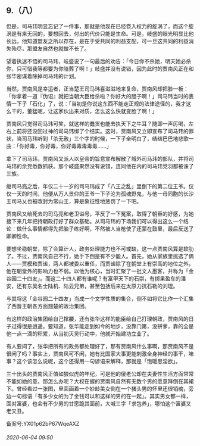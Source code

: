 ## 9.（八）
但是，司马玮明显忘记了一件事，那就是他现在已经卷入权力的旋涡了，而这个旋涡是有来无回的，要想回去，付出的代价只能是生命。可是，岐盛的眼光明显比他长远，他知道盟友之所以存在，是在于受共同的利益支配，可一旦这共同的利益消失殆尽，那盟友自然也就做不长了。



望着执迷不悟的司马玮，岐盛说了一句最后的劝告：「今日你不杀她，明天她必杀你，只可惜我等都要为你陪葬了啊！」岐盛并没有说错，因为此时的贾南风正在和张华密谋着除掉司马玮的计划。



当然，贾南风是幸运者，正当楚王司马玮喜滋滋地来复命，贾南风却把脸一板：「你拿着一道『伪诏』就把当朝大臣给杀啦？你好大的胆子啊！」司马玮当时的表情一下子「石化」了，说：「当初是你说这东西不能走正规的法律途径的，我才这么干的，董猛呢，让这家伙出来对质，怎么这么快就变脸了啊！」



贾南风只觉得司马玮可笑，就这样的蠢货也能去执天下之牛耳？随即一声厉喝，左右上前将还没回过神的司马玮绑了个结实。这时，贾南风又立即宣布了司马玮的罪状，当司马玮听到「杀无赦」三个字的时候，一下子全明白了，结结巴巴地悲歌一曲：「你好毒，你好毒，你好毒毒毒毒毒……」



拿下了司马玮，贾南风又派人以皇帝的旨意宣布解散了城外司马玮的部队，并将司马玮的余党悉数抓获。那个岐盛果然没有说错，连同他在内的司马玮党羽都被诛了三族。



继司马亮之后，年仅二十一岁的司马玮成了「八王之乱」里倒下的第二位王爷。仅仅一天的时间，他便从万人景仰的王爷一下子沦为孤魂野鬼，与他一母同胞的长沙王司马乂也被改封为常山王，算是象征性地惩罚了一下吧。



贾南风又给死去的司马亮和老卫谥号，平反了一下冤案，取得了朝臣的好感，为她接下来几年把持朝政打好了群众基础。从司马玮的下场我们可以得出这么一个结论：做什么事情都得先把脑子练好啊，不然被人当枪使了还蒙在鼓里，最后反送了卿卿性命。



要想坐稳朝堂，除了会算计人，政务处理能力也不可或缺，这一点贾南风算是软肋了。不过，贾南风自己不行，她手下倒是有不少能人。首先，她从家族里挑选了俩人——贾模和贾谧，两人都被委以重任，而贾谧除了在朝堂上有崇高的地位之外，他在朝堂外的影响力也不弱。以他为核心，当时汇聚了一批文人墨客，并称为「金谷园二十四友」。而这二十四人都有谁呢？有富甲天下的石崇，有掷果盈车的潘安，还有东吴名士陆机、陆云兄弟，甚至包括后来在太原力抗石勒的刘琨。



与其将这「金谷园二十四友」当成一个文学性质的集合，倒不如将它比作一个汇集了西晋王朝各方面翘楚的政治集团。



有这样的政治集团给自己撑腰，还有张华这样的能臣给自己打理朝政，贾南风的日子过得很是逍遥。要知道，张华能走到如今的地步，没靠门第，没拼爹，靠的全是他一点一滴的积累，从当初灭吴行动中，他就开始建功立业了。



有人要问了，张华把所有的政务都处理好了，那有贾南风什么事啊，那贾南风不是很闲了吗？事实上，贾南风可不闲，她有比国家大事更能刺激全身神经的事干，嘛事？这个该怎么说呢，这个还得用一句谚语来解释，那就是「饱暖思淫欲」。



三十出头的贾南风正值如狼似虎的年纪，可是他的傻老公却在夫妻性生活方面常常不能如她的意，那怎么办呢？大权在握的贾南风自然有无数个男的愿意拜倒在其裙下。曾经看过一张图，里面画着一个妙龄美女倒在一个猪头男的怀里还很销魂，旁边一句标语「有多少女的为了金钱可以和这样的男的在一起」。其实男女都一样，面对富婆，也会有不少男的甘愿跪其面前，大喊三字「求包养」，哪怕这个富婆又老又丑。



备案号:YX01p62bP67WqeAXZ


###### 2020-06-04 09:50
